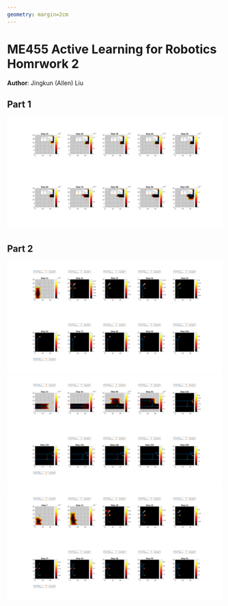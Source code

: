 ```yaml
---
geometry: margin=2cm
---
```

# ME455 Active Learning for Robotics Homrwork 2
**Author**: Jingkun (Allen) Liu

## Part 1
![](Results/part1.png)

## Part 2
![](Results/part2.png)
![](Results/part2_1.png)
![](Results/part2_2.png)